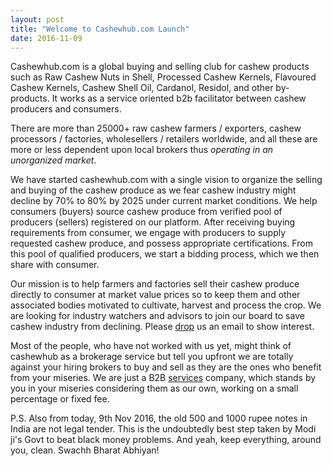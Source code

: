 ```yaml
---
layout: post
title: "Welcome to Cashewhub.com Launch"
date: 2016-11-09
---
```

<div class="blurb">
	<p>Cashewhub.com is a global buying and selling club for cashew products such as Raw Cashew Nuts in Shell, Processed Cashew Kernels, Flavoured Cashew Kernels, Cashew Shell Oil, Cardanol, Residol, and other by-products. It works as a service oriented b2b facilitator between cashew producers and consumers.</p>
	<p> There are more than 25000+ raw cashew farmers / exporters, cashew processors / factories, wholesellers / retailers worldwide, and all these are more or less dependent upon local brokers thus <em>operating in an unorganized market</em>.</p>
	<p>
		We have started cashewhub.com with a single vision to organize the selling and buying of the cashew produce as we fear cashew industry might decline by 70% to 80% by 2025 under current market conditions. We help consumers (buyers) source cashew produce from verified pool of producers (sellers) registered on our platform. After receiving buying requirements from consumer, we engage with producers to supply requested cashew produce, and possess appropriate certifications. From this pool of qualified producers, we start a bidding process, which we then share with consumer.
	</p>
	<p>
		Our mission is to help farmers and factories sell their cashew produce directly to consumer at market value prices so to keep them and other associated bodies motivated to cultivate, harvest and process the crop. We are looking for industry watchers and advisors to join our board to save cashew industry from declining. Please <a href="mailto:contact@cashewhub.com">drop</a> us an email to show interest.
	</p>
	<p>
		Most of the people, who have not worked with us yet, might think of cashewhub as a brokerage service but tell you upfront we are totally against your hiring brokers to buy and sell as they are the ones who benefit from your miseries. We are just a B2B <a href="http://www.cashewhub.com/#services">services</a> company, which stands by you in your miseries considering them as our own, working on a small percentage or fixed fee.
	</p>
  <p>P.S. Also from today, 9th Nov 2016, the old 500 and 1000 rupee notes in India are not legal tender. This is the undoubtedly best step taken by Modi ji's Govt to beat black money problems. And yeah, keep everything, around you, clean. Swachh Bharat Abhiyan!</p>
</div><!-- /.blurb -->
